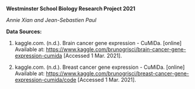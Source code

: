 **Westminster School Biology Research Project 2021**

*Annie Xian and Jean-Sebastien Paul*


**Data Sources:**

1. kaggle.com. (n.d.). Brain cancer gene expression - CuMiDa. [online] Available at: https://www.kaggle.com/brunogrisci/brain-cancer-gene-expression-cumida [Accessed 1 Mar. 2021].

2. kaggle.com. (n.d.). Breast cancer gene expression - CuMiDa. [online] Available at: https://www.kaggle.com/brunogrisci/breast-cancer-gene-expression-cumida/code [Accessed 1 Mar. 2021].


